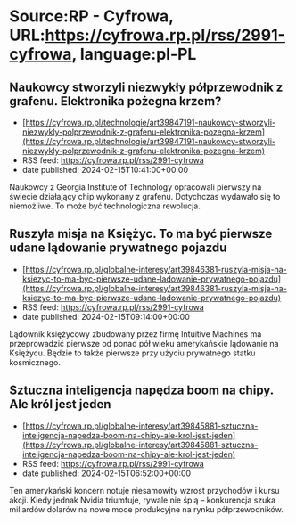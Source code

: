 # Source:RP - Cyfrowa, URL:https://cyfrowa.rp.pl/rss/2991-cyfrowa, language:pl-PL

## Naukowcy stworzyli niezwykły półprzewodnik z grafenu. Elektronika pożegna krzem?
 - [https://cyfrowa.rp.pl/technologie/art39847191-naukowcy-stworzyli-niezwykly-polprzewodnik-z-grafenu-elektronika-pozegna-krzem](https://cyfrowa.rp.pl/technologie/art39847191-naukowcy-stworzyli-niezwykly-polprzewodnik-z-grafenu-elektronika-pozegna-krzem)
 - RSS feed: https://cyfrowa.rp.pl/rss/2991-cyfrowa
 - date published: 2024-02-15T10:41:00+00:00

Naukowcy z Georgia Institute of Technology opracowali pierwszy na świecie działający chip wykonany z grafenu. Dotychczas wydawało się to niemożliwe. To może być technologiczna rewolucja.

## Ruszyła misja na Księżyc. To ma być pierwsze udane lądowanie prywatnego pojazdu
 - [https://cyfrowa.rp.pl/globalne-interesy/art39846381-ruszyla-misja-na-ksiezyc-to-ma-byc-pierwsze-udane-ladowanie-prywatnego-pojazdu](https://cyfrowa.rp.pl/globalne-interesy/art39846381-ruszyla-misja-na-ksiezyc-to-ma-byc-pierwsze-udane-ladowanie-prywatnego-pojazdu)
 - RSS feed: https://cyfrowa.rp.pl/rss/2991-cyfrowa
 - date published: 2024-02-15T09:14:00+00:00

Lądownik księżycowy zbudowany przez firmę Intuitive Machines ma przeprowadzić pierwsze od ponad pół wieku amerykańskie lądowanie na Księżycu. Będzie to także pierwsze przy użyciu prywatnego statku kosmicznego.

## Sztuczna inteligencja napędza boom na chipy. Ale król jest jeden
 - [https://cyfrowa.rp.pl/globalne-interesy/art39845881-sztuczna-inteligencja-napedza-boom-na-chipy-ale-krol-jest-jeden](https://cyfrowa.rp.pl/globalne-interesy/art39845881-sztuczna-inteligencja-napedza-boom-na-chipy-ale-krol-jest-jeden)
 - RSS feed: https://cyfrowa.rp.pl/rss/2991-cyfrowa
 - date published: 2024-02-15T06:52:00+00:00

Ten amerykański koncern notuje niesamowity wzrost przychodów i kursu akcji. Kiedy jednak Nvidia triumfuje, rywale nie śpią – konkurencja szuka miliardów dolarów na nowe moce produkcyjne na rynku półprzewodników.

